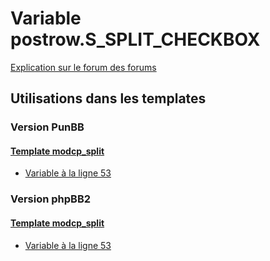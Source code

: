 # Variable postrow.S_SPLIT_CHECKBOX
[Explication sur le forum des forums](http://forum.forumactif.com/t294113-listing-des-variables#postrow.S_SPLIT_CHECKBOX)
## Utilisations dans les templates
### Version PunBB
#### [Template modcp_split](punbb/modcp_split.md)
* [Variable à la ligne 53](../punbb/modcp_split.tpl#L53)
### Version phpBB2
#### [Template modcp_split](subsilver/modcp_split.md)
* [Variable à la ligne 53](../subsilver/modcp_split.tpl#L53)